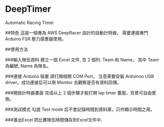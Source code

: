 # DeepTimer
Automatic Racing Timer

##特色
這是一個專為 AWS DeepRacer 設計的自動計時器， 需要連接專門 Arduino FSR 壓力感應器使用。

##使用方法

###輸入隊伍資料
建立一個 Excel 文件, 含 2 個列: Team 和 Name。 其中 Team 為編號, Name 為隊名。

###連接 Arduino 裝置
請打開相關 COM Port， 注意需要安裝 Arduinoo USB driver。成功連接后可以用 Monitor 去觀察是否有資料回傳。

###開啟計時器畫面
完成以上 2 個步驟才能打開 lap timer 畫面，背景可自由更換。

###測試模式
勾選 Test mode 后不會記錄時間到資料庫，只作顯示時間之用。

###滙出Excel
把比賽隊伍時間儲存到Excel文件中.

